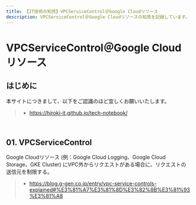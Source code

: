 ```yaml
---
title: 【IT技術の知見】VPCServiceControl＠Google Cloudリソース
description: VPCServiceControl＠Google Cloudリソースの知見を記録しています。
---
```


# VPCServiceControl＠Google Cloudリソース

## はじめに

本サイトにつきまして、以下をご認識のほど宜しくお願いいたします。

> - https://hiroki-it.github.io/tech-notebook/

<br>

## 01. VPCServiceControl

Google Cloudリソース (例：Google Cloud Logging、Google Cloud Storage、GKE Cluster) にVPC外からリクエストがある場合に、リクエストの送信元を制限する。

> - https://blog.g-gen.co.jp/entry/vpc-service-controls-explained#%E3%81%A7%E3%81%8D%E3%82%8B%E3%81%93%E3%81%A8

<br>
